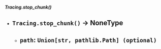 ##### Tracing.stop_chunk()
- `Tracing.stop_chunk()` -> NoneType
	- 
	- `path`: `Union[str, pathlib.Path] (optional)`
		- 
